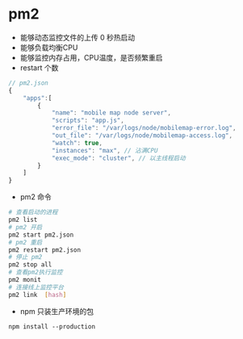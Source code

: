 # pm2 

- 能够动态监控文件的上传 0 秒热启动
- 能够负载均衡CPU
- 能够监控内存占用，CPU温度，是否频繁重启
- restart 个数

```js
// pm2.json
{
    "apps":[
        {
            "name": "mobile map node server",
            "scripts": "app.js",
            "error_file": "/var/logs/node/mobilemap-error.log",
            "out_file": "/var/logs/node/mobilemap-access.log",
            "watch": true,
            "instances": "max", // 沾满CPU
            "exec_mode": "cluster", // 以主线程启动
        }
    ]
}
```

- pm2 命令

```bash
# 查看启动的进程
pm2 list  
# pm2 开启
pm2 start pm2.json
# pm2 重启
pm2 restart pm2.json
# 停止 pm2
pm2 stop all
# 查看pm2执行监控
pm2 monit
# 连接线上监控平台
pm2 link  [hash]

```

- npm 只装生产环境的包

```
npm install --production

```